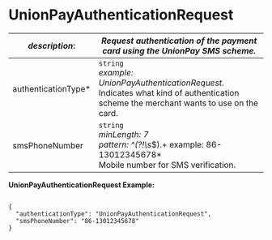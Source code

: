 
# UnionPayAuthenticationRequest

| *description*: | *Request authentication of the payment card using the UnionPay SMS scheme.*| 
|----|----|
| authenticationType* |  ``` string ```  <br/>  *example: UnionPayAuthenticationRequest.* <br/>  Indicates what kind of authentication scheme the merchant wants to use on the card.|
| smsPhoneNumber |  ``` string ```  <br/>  *minLength: 7  <br/> pattern: ^(?!\s*$).+ example: 86-13012345678*  <br/> Mobile number for SMS verification.|

**UnionPayAuthenticationRequest Example:**

```{r}

{
  "authenticationType": "UnionPayAuthenticationRequest",
  "smsPhoneNumber": "86-13012345678"
}
```  

